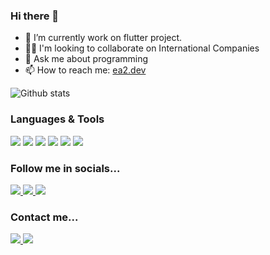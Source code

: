 
### Hi there 👋


- 🌱 I’m currently work on flutter project. 
- 👨‍🚀 I'm looking to collaborate on International Companies
- 💬 Ask me about programming
- 📫 How to reach me: [ea2.dev](https://ea2.dev)


![Github stats](https://github-readme-stats.vercel.app/api?username=esmaeil-ahmadipour)

### Languages & Tools

<div>
<img src="https://img.shields.io/badge/Flutter-02569B?style=flat-square&logo=flutter&logoColor=white">
<img src="https://img.shields.io/badge/Dart-0175C2?style=flat-square&logo=dart&logoColor=white">
<img src="https://img.shields.io/badge/Java-ED8B00?style=flat-square&logo=java&logoColor=white">
<img src="https://img.shields.io/badge/Kotlin-0095D5?style=flat-square&logo=kotlin&logoColor=white">
<img src="https://img.shields.io/badge/Swift-02569B?style=flat-square&logo=swift&logoColor=white">
<img src="https://img.shields.io/badge/Unity-0095D5?style=flat-square&logo=unity&logoColor=white">
</div>

### Follow me in socials...

<div align="left">
<a href="https://stackoverflow.com/users/9854260/esmaeil-ahmadipour?tab=profile">
    <img src="https://img.shields.io/badge/Stack_Overflow-FE7A16?style=for-the-badge&logo=stack-overflow&logoColor=black" />
</a>
<a href="https://www.linkedin.com/in/esmaeil-ahmadipour/">
    <img src="https://img.shields.io/badge/linkedin-%230077B5.svg?&style=for-the-badge&logo=linkedin&logoColor=white" />
</a>
<a href="https://medium.com/@software8686/">
    <img src="https://img.shields.io/badge/Medium-12100E?style=for-the-badge&logo=medium&logoColor=white" />
</a>
</div>

### Contact me...

<div align="left">
<a href="https://mail.google.com/mail/u/0/?fs=1&tf=cm&to=software8686@gmail.com">
    <img src="https://img.shields.io/badge/Gmail-D14836?style=for-the-badge&logo=gmail&logoColor=white" />
</a>
<a href="https://ea2.dev">
    <img src="https://img.shields.io/badge/website-002f6c?style=for-the-badge&logo=About.me&logoColor=white" />
</a>
</div>
